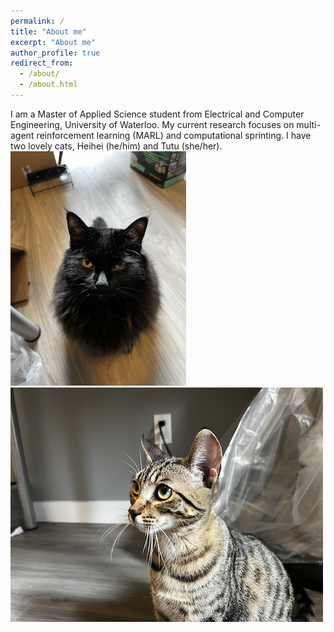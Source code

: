 ```yaml
---
permalink: /
title: "About me"
excerpt: "About me"
author_profile: true
redirect_from: 
  - /about/
  - /about.html
---
```


I am a Master of Applied Science student from Electrical and Computer Engineering, University of Waterloo. My current research focuses on multi-agent reinforcement learning (MARL) and computational sprinting. 
I have two lovely cats, Heihei (he/him) and Tutu (she/her).
<img src='/images/heihei.png'>
<img src='/images/tutu.png'>

